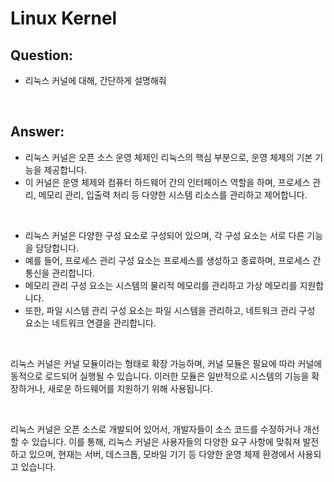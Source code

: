 # Linux Kernel

## Question:

- 리눅스 커널에 대해, 간단하게 설명해줘

<br>

## Answer:

- 리눅스 커널은 오픈 소스 운영 체제인 리눅스의 핵심 부분으로, 운영 체제의 기본 기능을 제공합니다. 
- 이 커널은 운영 체제와 컴퓨터 하드웨어 간의 인터페이스 역할을 하며, 프로세스 관리, 메모리 관리, 입출력 처리 등 다양한 시스템 리소스를 관리하고 제어합니다.

<br>

- 리눅스 커널은 다양한 구성 요소로 구성되어 있으며, 각 구성 요소는 서로 다른 기능을 담당합니다. 
- 예를 들어, 프로세스 관리 구성 요소는 프로세스를 생성하고 종료하며, 프로세스 간 통신을 관리합니다. 
- 메모리 관리 구성 요소는 시스템의 물리적 메모리를 관리하고 가상 메모리를 지원합니다. 
- 또한, 파일 시스템 관리 구성 요소는 파일 시스템을 관리하고, 네트워크 관리 구성 요소는 네트워크 연결을 관리합니다.

<br>

리눅스 커널은 커널 모듈이라는 형태로 확장 가능하며, 커널 모듈은 필요에 따라 커널에 동적으로 로드되어 실행될 수 있습니다. 이러한 모듈은 일반적으로 시스템의 기능을 확장하거나, 새로운 하드웨어를 지원하기 위해 사용됩니다.

<br>

리눅스 커널은 오픈 소스로 개발되어 있어서, 개발자들이 소스 코드를 수정하거나 개선할 수 있습니다. 이를 통해, 리눅스 커널은 사용자들의 다양한 요구 사항에 맞춰져 발전하고 있으며, 현재는 서버, 데스크톱, 모바일 기기 등 다양한 운영 체제 환경에서 사용되고 있습니다.

<br>